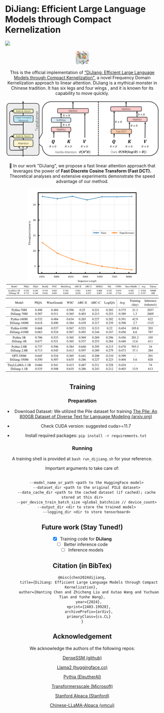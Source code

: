 # DiJiang: Efficient Large Language Models through Compact Kernelization

<p align="left">
<a href="https://arxiv.org/abs/2403.19928" alt="arXiv">
    <img src="https://img.shields.io/badge/arXiv-2403.19928-b31b1b.svg?style=flat" /></a>
</p>
<div align=center><img src="./imgs/dijiang.png" alt="scheme" style="zoom: 10%;" />

This is the official implementation of ["DiJiang: Efficient Large Language Models through Compact Kernelization"](https://arxiv.org/abs/2403.19928), a novel Frequency Domain Kernelization approach to linear attention. DiJiang is a mythical monster in Chinese tradition. It has six legs and four wings , and it is known for its capability to move quickly.


![scheme](./imgs/scheme.png)

🚀 In our work "DiJiang", we propose a fast linear attention approach that leverages the power of **Fast Discrete Cosine Transform (Fast DCT).** Theoretical analyses and extensive experiments demonstrate the speed advantage of our method.

<img src="./imgs/dijiang_speed.png" alt="scheme" style="zoom: 35%;" />

<img src="./imgs/experiments1.png" alt="scheme" style="zoom: 67%;" />

<img src="./imgs/experiments2.png" alt="scheme" style="zoom: 67%;" />

## Training

### Preparation

- Download Dataset: We utilized the Pile dataset for training [The Pile: An 800GB Dataset of Diverse Text for Language Modeling (arxiv.org)](https://arxiv.org/abs/2101.00027)
- Check CUDA version: suggested cuda>=11.7

- Install required packages: ```pip install -r requirements.txt```


### Running

A training shell is provided at ```bash run_dijiang.sh``` for your reference.

Important arguments to take care of:

```

    --model_name_or_path <path to the HuggingFace model>
    --dataset_dir <path to the original PILE dataset>
    --data_cache_dir <path to the cached dataset (if cached); cache stored at this dir>
    --per_device_train_batch_size <global_batchsize // device_count>
    --output_dir <dir to store the trained model>
    --logging_dir <dir to store tensorboard>

```

## Future work (Stay Tuned!)
- [x] Training code for **DiJiang**
- [ ] Better inference code
- [ ] Inference models

## Citation (in BibTex)

```
@misc{chen2024dijiang,
      title={DiJiang: Efficient Large Language Models through Compact Kernelization}, 
      author={Hanting Chen and Zhicheng Liu and Xutao Wang and Yuchuan Tian and Yunhe Wang},
      year={2024},
      eprint={2403.19928},
      archivePrefix={arXiv},
      primaryClass={cs.CL}
}
```

## Acknowledgement

We acknowledge the authors of the following repos:

[DenseSSM (github)](https://github.com/WailordHe/DenseSSM)

[Llama2 (huggingface.co)](https://huggingface.co/docs/transformers/main/model_doc/llama2#usage-tips)

[Pythia (EleutherAI)](https://huggingface.co/docs/transformers/main/model_doc/llama2#usage-tips)

[Transformersscale (Microsoft)](https://github.com/microsoft/transformersscale/tree/main)

[Stanford Alpaca (Stanford)](https://github.com/tatsu-lab/stanford_alpaca)

[Chinese-LLaMA-Alpaca (ymcui)](https://github.com/ymcui/Chinese-LLaMA-Alpaca)
